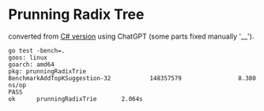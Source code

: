 
# Prunning Radix Tree

converted from [C# version](//github.com/wolfgarbe/PruningRadixTrie) using ChatGPT (some parts fixed manually '__').

```
go test -bench=.
goos: linux
goarch: amd64
pkg: prunningRadixTrie
BenchmarkAddTopKSuggestion-32           148357579                8.380 ns/op
PASS
ok      prunningRadixTrie       2.064s
```
